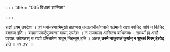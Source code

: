 +++
title = "035 विधाता शासिता"

+++

राज्ञो ऽयम् उपदेशः । एवं धर्माचरणाभिमुखो ब्राह्मणस् तत्प्रत्यनीकोपघाते वर्तमानो राज्ञा क्वचिद् अपि न किंचिद् वक्तव्य इति । ब्राह्मणापकर्तृपुरुषाणां वायम् उपदेशः । न राजबलम् आस्रित्य बाधितव्यः । समर्थो ह्य् असौ पश्यतः क्रोशतश् च राज्ञो ऽभिचारेण शत्रून् निहन्तुम् इति । अतस् **तस्मै नाकुशलं कुर्यान् न शुष्कां गिरम् ईरयेद्** इति ॥ ११.३४ ॥